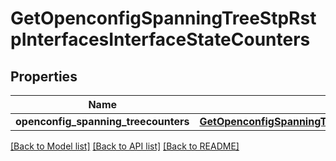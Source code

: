 # GetOpenconfigSpanningTreeStpRstpInterfacesInterfaceStateCounters

## Properties
Name | Type | Description | Notes
------------ | ------------- | ------------- | -------------
**openconfig_spanning_treecounters** | [**GetOpenconfigSpanningTreeStpOpenconfigspanningtreestpRstpInterfacesStateCounters**](GetOpenconfigSpanningTreeStpOpenconfigspanningtreestpRstpInterfacesStateCounters.md) |  | [optional] 

[[Back to Model list]](../README.md#documentation-for-models) [[Back to API list]](../README.md#documentation-for-api-endpoints) [[Back to README]](../README.md)


